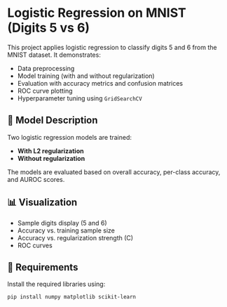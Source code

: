 # Logistic Regression on MNIST (Digits 5 vs 6)

This project applies logistic regression to classify digits 5 and 6 from the MNIST dataset. It demonstrates:

- Data preprocessing
- Model training (with and without regularization)
- Evaluation with accuracy metrics and confusion matrices
- ROC curve plotting
- Hyperparameter tuning using `GridSearchCV`

## 🧠 Model Description

Two logistic regression models are trained:

- **With L2 regularization**
- **Without regularization**

The models are evaluated based on overall accuracy, per-class accuracy, and AUROC scores.

## 📊 Visualization

- Sample digits display (5 and 6)
- Accuracy vs. training sample size
- Accuracy vs. regularization strength (C)
- ROC curves

## 🧪 Requirements

Install the required libraries using:

```bash
pip install numpy matplotlib scikit-learn

